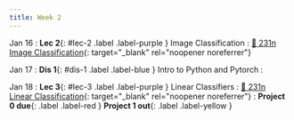 ```yaml
---
title: Week 2
---
```


Jan 16
: **Lec 2**{: #lec-2 .label .label-purple } Image Classification
  : [📖 231n Image Classification](https://cs231n.github.io/classification/){: target="_blank" rel="noopener noreferrer"}


Jan 17
: **Dis 1**{: #dis-1 .label .label-blue } Intro to Python and Pytorch
  : &nbsp;


Jan 18
: **Lec 3**{: #lec-3 .label .label-purple } Linear Classifiers
  : [📖 231n Linear Classification](https://cs231n.github.io/linear-classify/){: target="_blank" rel="noopener noreferrer"}
: **Project 0 due**{: .label .label-red } **Project 1 out**{: .label .label-yellow }

